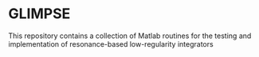 # GLIMPSE
This repository contains a collection of Matlab routines for the testing and implementation of resonance-based low-regularity integrators
